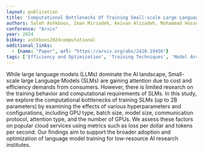 ```yaml
---
layout: publication
title: 'Computational Bottlenecks Of Training Small-scale Large Language Models'
authors: Saleh Ashkboos, Iman Mirzadeh, Keivan Alizadeh, Mohammad Hossein Sekhavat, Moin Nabi, Mehrdad Farajtabar, Fartash Faghri
conference: "Arxiv"
year: 2024
bibkey: ashkboos2024computational
additional_links:
  - {name: "Paper", url: "https://arxiv.org/abs/2410.19456"}
tags: ['Efficiency and Optimization', 'Training Techniques', 'Model Architecture', 'Reinforcement Learning', 'Attention Mechanism']
---
```

While large language models (LLMs) dominate the AI landscape, Small-scale
large Language Models (SLMs) are gaining attention due to cost and efficiency
demands from consumers. However, there is limited research on the training
behavior and computational requirements of SLMs. In this study, we explore the
computational bottlenecks of training SLMs (up to 2B parameters) by examining
the effects of various hyperparameters and configurations, including GPU type,
batch size, model size, communication protocol, attention type, and the number
of GPUs. We assess these factors on popular cloud services using metrics such
as loss per dollar and tokens per second. Our findings aim to support the
broader adoption and optimization of language model training for low-resource
AI research institutes.
